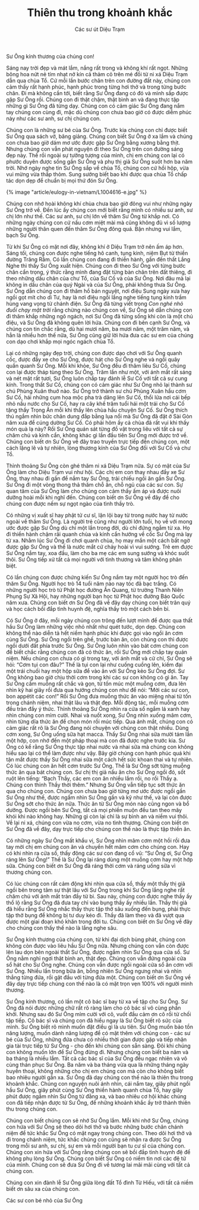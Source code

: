 ﻿---
title: Thiên thu trong khoảnh khắc
author: Các sư út Diệu Trạm
---

Sư Ông kính thương của chúng con!

Sáng nay trời đẹp và mát lắm, nắng rất trong và không khí rất ngọt. Những bông hoa nứt nẻ tím nhạt nở kín cả thảm cỏ trên mé đồi từ ni xá Diệu Trạm dẫn qua chùa Tổ. Cứ mỗi lần bước chân trên con đường đất này, chúng con cảm thấy rất hạnh phúc, hạnh phúc trong từng hơi thở và trong từng bước chân. Đi mà không cần tới, biết rằng Sư Ông đang có đó và mình sắp được gặp Sư Ông rồi. Chúng con đi thật chậm, thật bình an và đang thực tập những gì Sư Ông đã từng dạy. Chúng con có cảm giác Sư Ông đang nắm tay chúng con cùng đi, mặc dù chúng con chưa bao giờ có được diễm phúc này như các sư anh, sư chị chúng con. 

Chúng con là những sư bé của Sư Ông. Trước kia chúng con chỉ được biết Sư Ông qua sách vở, băng giảng. Chúng con biết Sư Ông ở xa lắm và chúng con chưa bao giờ dám mơ ước được gặp Sư Ông bằng xương bằng thịt. Nhưng chúng con vẫn phát nguyện đi theo Sư Ông trên con đường sáng đẹp này. Thế rồi ngoài sự tưởng tượng của mình, chị em chúng con lại có phước duyên được sống gần Sư Ông và phụ thị giả Sư Ông suốt hơn ba năm trời. Nhớ ngày nghe tin Sư Ông sắp về chùa Tổ, chúng con cứ hồi hộp, vừa vui mừng vừa thấp thỏm. Sung sướng biết bao khi được qua chùa Tổ chấp tác dọn dẹp để chuẩn bị mọi thứ đón Sư Ông.

{% image "article/eulogy-in-vietnam/L1004616-e.jpg" %}

Chúng con nhớ hoài không khí chùa chưa bao giờ đông vui như những ngày Sư Ông trở về. Đến lúc ấy chúng con mới biết rằng mình có nhiều sư anh, sư chị lớn như thế. Các sư anh, sư chị lớn về thăm Sư Ông từ khắp nơi. Có những ngày chúng con cứ nấu cơm miệt mài mà cũng không đủ vì số lượng những người thân quen đến thăm Sư Ông đông quá. Bận nhưng vui lắm, bạch Sư Ông.

Từ khi Sư Ông có mặt nơi đây, không khí ở Diệu Trạm trở nên ấm áp hơn. Sáng tối, chúng con được nghe tiếng hô canh, tụng kinh, niệm Bụt từ thiền đường Trăng Rằm. Có lần chúng con đang đi thiền hành, gần đến thất Lắng Nghe thì thấy Sư Ông xuất hiện. Chúng con đi theo Sư Ông với từng bước chân cẩn trọng, ý thức rằng mình đang đặt từng bàn chân trên đất thiêng, đi theo những dấu chân của chư Tổ, của Sư Cố và của Sư Ông. Nơi đâu mà lại không in dấu chân của quý Ngài và của Sư Ông, phải không thưa Sư Ông. Sư Ông dẫn chúng con đi thăm hồ bán nguyệt, nơi điệu Sung ngày xưa hay ngồi gọt mít cho dì Tư, hay là nơi điệu ngồi lắng nghe tiếng tụng kinh trầm hùng vang vọng từ chánh điện. Sư Ông đã từng viết trong *Con nghé nhỏ đuổi chạy mặt trời* rằng chừng nào chúng con về, Sư Ông sẽ dẫn chúng con đi thăm khắp những ngõ ngách, nơi Sư Ông đã từng sống khi còn là một chú điệu, và Sư Ông đã không quên lời hứa. Chúng con đi bên cạnh Sư Ông, và chúng con tin chắc rằng, dù hai mươi năm, ba mươi năm, một trăm năm, và hẳn là nhiều hơn thế nữa, Sư Ông cũng giữ lời hứa đưa các sư em của chúng con dạo chơi khắp mọi ngóc ngách chùa Tổ.

Lại có những ngày đẹp trời, chúng con được dạo chơi với Sư Ông quanh cốc, được đẩy xe cho Sư Ông, được hát cho Sư Ông nghe và ngồi quây quần quanh Sư Ông. Mỗi khi khỏe, Sư Ông đều đi thăm liêu Sư Cố, chúng con lại được tháp tùng theo Sư Ông. Trăm lần như một, với ánh mắt rất sáng và nét mặt rất tươi, Sư Ông luôn chắp tay đảnh lễ Sư Cố với tất cả sự cung kính. Trong thất Sư Cố, chúng con có cảm giác như Sư Ông nhỏ lại thành sư chú Phùng Xuân thuở nào. Sư Ông trở thành sư chú Phùng Xuân hầu cơm Sư Cố, hái những cụm hoa mộc pha trà dâng lên Sư Cố, thổi lửa nơi cái bếp nhỏ nấu nước cho Sư Cố, hay ra cây khế trăm tuổi hái một trái cho Sư Cố tặng thầy Trọng Ân mỗi khi thầy lên chùa hầu chuyện Sư Cố. Sư Ông thích thú ngắm nhìn bức chân dung đắp bằng lụa nổi mà Sư Ông đã đặt ở Sài Gòn năm xưa để cúng dường Sư Cố. Có phải hôm ấy cả chùa đã rất vui khi thấy món quà lạ này? Rồi Sư Ông quán sát từng đồ vật trong liêu với tất cả sự chăm chú và kính cẩn, không khác gì lần đầu tiên Sư Ông mới được trở về. Chúng con biết ơn Sư Ông về đây trao truyền trực tiếp đến chúng con, một cách lặng lẽ và tự nhiên, lòng thương kính của Sư Ông đối với Sư Cố và chư Tổ. 

Thỉnh thoảng Sư Ông còn ghé thăm ni xá Diệu Trạm nữa. Sự có mặt của Sư Ông làm cho Diệu Trạm vui như hội. Các chị em con thay nhau đẩy xe Sư Ông, thay nhau đi gần để nắm tay Sư Ông, trải chiếu ngồi ăn gần Sư Ông. Sư Ông đi một vòng thong thả thăm chỗ ăn, chỗ ngủ của các sư con. Sự quan tâm của Sư Ông làm cho chúng con cảm thấy ấm áp và được nuôi dưỡng hoài mỗi khi nghĩ đến. Chúng con biết ơn Sư Ông về đây để cho chúng con được nếm sự ngọt ngào của tình thầy trò.

Có những vị xuất sĩ hay phật tử cư sĩ, lặn lội bay từ trong nước hay từ nước ngoài về thăm Sư Ông. Là người trẻ cũng như người lớn tuổi, họ về với mong ước được gặp Sư Ông dù chỉ một lần trong đời, dù chỉ đứng ngắm từ xa. Họ đi thiền hành chậm rãi quanh chùa và kính cẩn hướng về cốc Sư Ông mà lạy từ xa. Nhằm lúc Sư Ông đi chơi quanh chùa, họ may mắn một cách bất ngờ được gặp Sư Ông và thế là nước mắt cứ chảy hoài vì vui sướng. Trẻ em được Sư Ông nắm tay, xoa đầu, làm cho ba mẹ các em sung sướng và khóc suốt thôi. Sư Ông tiếp xử tất cả mọi người với tình thương và tâm không phân biệt. 

Có lần chúng con được chứng kiến Sư Ông nắm tay một người học trò đến thăm Sư Ông. Người học trò 14 tuổi năm nào nay tóc đã bạc trắng. Có những người học trò từ Phật học đường Ấn Quang, từ trường Thanh Niên Phụng Sự Xã Hội, hay những người bạn học từ Phật học đường Báo Quốc năm xưa. Chúng con biết ơn Sư Ông đã về đây dạy chúng con biết trân quý và học cách bồi đắp tình huynh đệ, nghĩa thầy trò một cách bền bỉ.

Có Sư Ông ở đây, mỗi ngày chúng con trông đến lượt mình để được qua thất hầu Sư Ông làm những việc nhỏ nhất như quét tước, dọn dẹp. Chúng con không thể nào diễn tả hết niềm hạnh phúc khi được gọi vào ngồi ăn cơm cùng Sư Ông. Sư Ông ngồi trên ghế, trước bàn ăn, còn chúng con thì được ngồi dưới đất phía trước Sư Ông. Sư Ông luôn nhìn vào bát cơm chúng con để biết chắc rằng chúng con đã có thức ăn, rồi Sư Ông mới chắp tay quán niệm. Nếu chúng con chưa có gì trong tay, với ánh mắt và cử chỉ, Sư Ông sẽ hỏi: “Cơm tụi con đâu?” Thế là tụi con lại như cuống cuồng lên, kiếm đại một trái chuối hay một hộp sữa để vào ăn với Sư Ông kẻo Sư Ông đợi. Sư Ông không bao giờ chịu thời cơm trong khi các sư con không có gì ăn. Tay Sư Ông cầm muỗng rất chắc và gọn, từ tốn múc một muỗng cơm, đưa lên nhìn kỹ hai giây rồi đưa qua hướng chúng con như để nói: “Mời các sư con, bon appétit các con!” Rồi Sư Ông đưa muỗng thức ăn vào miệng nhai từ tốn trong chánh niệm, nhai thật lâu và thật đẹp. Mỗi động tác, mỗi muỗng cơm đều tràn đầy ý thức. Thỉnh thoảng Sư Ông nhìn ra cửa sổ ngắm lá xanh hay nhìn chúng con mỉm cười. Nhai và nuốt xong, Sư Ông nhìn xuống mâm cơm, nhìn từng dĩa thức ăn để chọn món rồi múc tiếp. Qua ánh mắt, chúng con có cảm giác rất rõ là Sư Ông đang nói chuyện với chúng con thật nhiều. Dùng cơm xong, Sư Ông uống sữa hạt macca. Thấy Sư Ông nhai sữa mười tám lần một hớp, con nhớ đến một pháp thoại mà con đã được nghe trước kia. Sư Ông có kể rằng Sư Ông thực tập nhai nước và nhai sữa mà chúng con không hiểu sao lại có thể làm được như vậy. Bây giờ chúng con hạnh phúc quá khi tận mắt được thấy Sư Ông nhai sữa một cách hết sức khoan thai và tự nhiên. Có lúc chúng con ăn hết cơm trước Sư Ông. Thế là Sư Ông sớt từng muỗng thức ăn qua bát chúng con. Sư chị thị giả nấu ăn cho Sư Ông ngồi đó, sốt ruột lên tiếng: “Bạch Thầy, các em con ăn nhiều lắm rồi, no rồi Thầy ạ. Chúng con thỉnh Thầy thời thêm.” Nhưng Sư Ông vẫn tiếp tục sớt thức ăn qua cho chúng con. Chúng con chưa bao giờ từng mơ ước được ngồi gần Sư Ông như thế, được ngắm nhìn Sư Ông gần và kỹ như thế, và lại còn được Sư Ông sớt cho thức ăn nữa. Thức ăn từ Sư Ông món nào cũng ngon và bổ dưỡng. Được ngồi bên Sư Ông, tất cả mọi phiền muộn đều tan theo mây khói khi nào không hay. Những gì còn lại chỉ là sự bình an và niềm vui thôi. Về lại ni xá, chúng con vừa no cơm, vừa no tình thương. Chúng con biết ơn Sư Ông đã về đây, dạy trực tiếp cho chúng con thế nào là thực tập thiền ăn.

Có những ngày Sư Ông mất khẩu vị, Sư Ông nhìn mâm cơm một hồi rồi đưa tay mời chị em chúng con ăn và chuyền hết mâm cơm cho chúng con. Hay có khi nhìn ra cửa sổ, thấy đông các sư con đang cổ vũ: “Sư Ông ơi, Sư Ông ráng lên Sư Ông!” Thế là Sư Ông lại ráng dùng một muỗng cơm hay một hớp sữa. Chúng con biết ơn Sư Ông đã ráng thời cơm và ráng uống sữa vì thương chúng con.

Có lúc chúng con rất cảm động khi nhìn qua cửa sổ, thấy một thầy thị giả ngồi bên trong tâm sự thật lâu với Sư Ông trong khi Sư Ông lắng nghe rất chăm chú với ánh mắt tràn đầy từ bi. Sau này, chúng con được nghe thầy ấy thổ lộ rằng Sư Ông đã đưa tay chỉ vào bụng thầy ấy nhiều lần. Thầy thị giả đã hiểu rằng Sư Ông nhắc thầy thực tập thở sâu xuống đến bụng, phải thực tập thở bụng để không bị tư duy kéo đi. Thầy đã làm theo và đã vượt qua được một giai đoạn khó khăn trong đời tu. Chúng con biết ơn Sư Ông về đây cho chúng con thấy thế nào là lắng nghe sâu. 

Sư Ông kính thương của chúng con, từ khi đại dịch bùng phát, chúng con không còn được vào liêu hầu Sư Ông nữa. Nhưng chúng con vẫn còn được lên lau dọn bên ngoài thất Sư Ông, được ngắm nhìn Sư Ông qua cửa sổ. Sư Ông nằm nghỉ ngơi thật bình an, thật đẹp. Chúng con vẫn đứng ngoài cửa sổ hát cho Sư Ông nghe. Chúng con vẫn được ngồi ngoài cửa sổ ăn cơm với Sư Ông. Nhiều lần trong bữa ăn, bỗng nhiên Sư Ông ngưng nhai và nhìn thẳng từng đứa, rồi gật đầu với từng đứa một. Chúng con biết ơn Sư Ông về đây dạy trực tiếp chúng con thế nào là có mặt trọn vẹn 100% với người mình thương. 

Sư Ông kính thương, có lần một cô bác sĩ bay từ xa về tập cho Sư Ông. Sư Ông đã nói được những chữ rất rõ ràng làm cho cô bác sĩ vô cùng phấn khởi. Nhưng sau đó Sư Ông mỉm cười với cô, vuốt đầu cảm ơn cô rồi từ chối tập tiếp. Cô bác sĩ và chúng con đã hiểu ngay là Sư Ông biết rõ sức của mình. Sư Ông biết rõ mình muốn đặt điều gì là ưu tiên. Sư Ông muốn bảo tồn năng lượng, muốn dành năng lượng để có mặt thêm với chúng con - các sư bé của Sư Ông, những đứa chưa có nhiều thời gian được gặp và tiếp nhận gia tài trực tiếp từ Sư Ông - cho đến khi chúng con sẵn sàng. Đôi khi chúng con không muốn lớn để Sư Ông đừng đi. Nhưng chúng con biết ba năm và ba tháng là nhiều lắm. Tất cả các bác sĩ của Sư Ông đều ngạc nhiên và vô cùng thán phục Sư Ông. Ba năm và ba tháng vừa qua là những tháng ngày huyền thoại, không những cho chị em chúng con mà còn cho không biết bao nhiêu người gần xa. Sư Ông đã dạy chúng con thế nào là thiên thu trong khoảnh khắc. Chúng con nguyện nuôi ánh nhìn, cái nắm tay, giây phút ngồi hầu Sư Ông, giây phút cùng Sư Ông thiền hành quanh chùa Tổ, hay giây phút được ngắm nhìn Sư Ông từ đằng xa, và bao nhiêu cơ hội khác chúng con đã tiếp nhận được từ Sư Ông, để những khoảnh khắc ấy trở thành thiên thu trong chúng con.

Chúng con biết chúng con sẽ nhớ Sư Ông lắm. Mỗi khi nhớ Sư Ông, chúng con hứa với Sư Ông sẽ theo dõi hơi thở và bước những bước chân chánh niệm để tức khắc Sư Ông có mặt ngay trong chúng con. Theo dõi hơi thở và đi trong chánh niệm, tức khắc chúng con cũng sẽ nhận ra được Sư Ông trong mỗi sư anh, sư chị, sư em và mỗi người bạn tu cư sĩ của chúng con. Chúng con xin hứa với Sư Ông rằng chúng con sẽ bồi đắp tình huynh đệ để không phụ lòng Sư Ông. Chúng con biết Sư Ông có niềm tin nơi các đệ tử của mình. Chúng con sẽ đưa Sư Ông đi về tương lai mãi mãi cùng với tất cả chúng con. 

Chúng con xin đảnh lễ Sư Ông giữa lòng đất Tổ đình Từ Hiếu, với tất cả niềm biết ơn sâu xa của chúng con.

<p class="noIndent">Các sư con bé nhỏ của Sư Ông</p>
